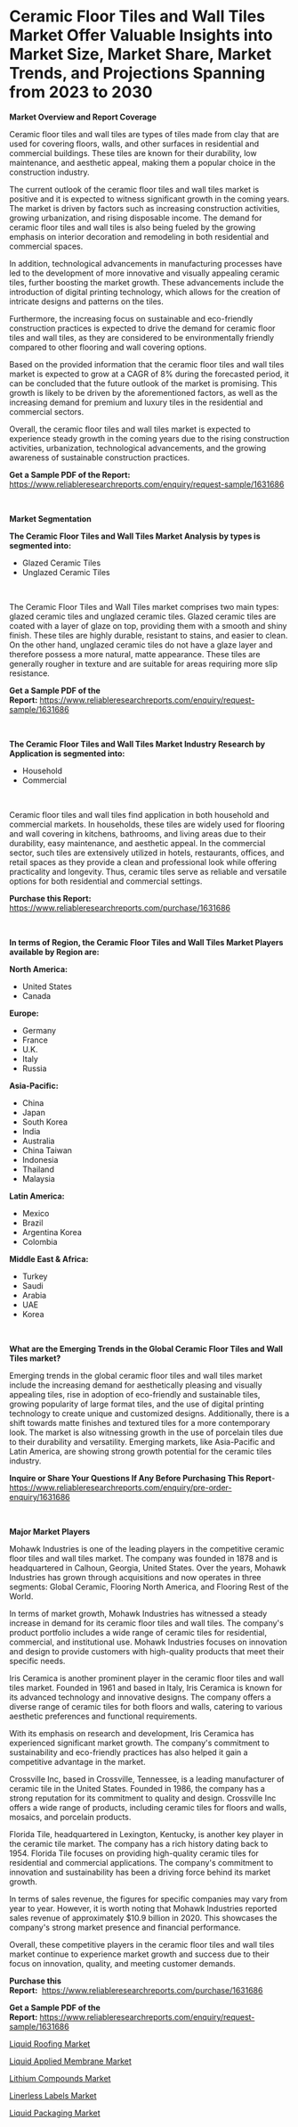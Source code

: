 <p><h1>Ceramic Floor Tiles and Wall Tiles Market Offer Valuable Insights into Market Size, Market Share, Market Trends, and Projections Spanning from 2023 to 2030</h1></p><p><strong>Market Overview and Report Coverage</strong></p>
<p><p>Ceramic floor tiles and wall tiles are types of tiles made from clay that are used for covering floors, walls, and other surfaces in residential and commercial buildings. These tiles are known for their durability, low maintenance, and aesthetic appeal, making them a popular choice in the construction industry.</p><p>The current outlook of the ceramic floor tiles and wall tiles market is positive and it is expected to witness significant growth in the coming years. The market is driven by factors such as increasing construction activities, growing urbanization, and rising disposable income. The demand for ceramic floor tiles and wall tiles is also being fueled by the growing emphasis on interior decoration and remodeling in both residential and commercial spaces.</p><p>In addition, technological advancements in manufacturing processes have led to the development of more innovative and visually appealing ceramic tiles, further boosting the market growth. These advancements include the introduction of digital printing technology, which allows for the creation of intricate designs and patterns on the tiles.</p><p>Furthermore, the increasing focus on sustainable and eco-friendly construction practices is expected to drive the demand for ceramic floor tiles and wall tiles, as they are considered to be environmentally friendly compared to other flooring and wall covering options.</p><p>Based on the provided information that the ceramic floor tiles and wall tiles market is expected to grow at a CAGR of 8% during the forecasted period, it can be concluded that the future outlook of the market is promising. This growth is likely to be driven by the aforementioned factors, as well as the increasing demand for premium and luxury tiles in the residential and commercial sectors.</p><p>Overall, the ceramic floor tiles and wall tiles market is expected to experience steady growth in the coming years due to the rising construction activities, urbanization, technological advancements, and the growing awareness of sustainable construction practices.</p></p>
<p><strong>Get a Sample PDF of the Report:</strong> <a href="https://www.reliableresearchreports.com/enquiry/request-sample/1631686">https://www.reliableresearchreports.com/enquiry/request-sample/1631686</a></p>
<p>&nbsp;</p>
<p><strong>Market Segmentation</strong></p>
<p><strong>The Ceramic Floor Tiles and Wall Tiles Market Analysis by types is segmented into:</strong></p>
<p><ul><li>Glazed Ceramic Tiles</li><li>Unglazed Ceramic Tiles</li></ul></p>
<p>&nbsp;</p>
<p><p>The Ceramic Floor Tiles and Wall Tiles market comprises two main types: glazed ceramic tiles and unglazed ceramic tiles. Glazed ceramic tiles are coated with a layer of glaze on top, providing them with a smooth and shiny finish. These tiles are highly durable, resistant to stains, and easier to clean. On the other hand, unglazed ceramic tiles do not have a glaze layer and therefore possess a more natural, matte appearance. These tiles are generally rougher in texture and are suitable for areas requiring more slip resistance.</p></p>
<p><strong>Get a Sample PDF of the Report:</strong>&nbsp;<a href="https://www.reliableresearchreports.com/enquiry/request-sample/1631686">https://www.reliableresearchreports.com/enquiry/request-sample/1631686</a></p>
<p>&nbsp;</p>
<p><strong>The Ceramic Floor Tiles and Wall Tiles Market Industry Research by Application is segmented into:</strong></p>
<p><ul><li>Household</li><li>Commercial</li></ul></p>
<p>&nbsp;</p>
<p><p>Ceramic floor tiles and wall tiles find application in both household and commercial markets. In households, these tiles are widely used for flooring and wall covering in kitchens, bathrooms, and living areas due to their durability, easy maintenance, and aesthetic appeal. In the commercial sector, such tiles are extensively utilized in hotels, restaurants, offices, and retail spaces as they provide a clean and professional look while offering practicality and longevity. Thus, ceramic tiles serve as reliable and versatile options for both residential and commercial settings.</p></p>
<p><strong>Purchase this Report:</strong>&nbsp; <a href="https://www.reliableresearchreports.com/purchase/1631686">https://www.reliableresearchreports.com/purchase/1631686</a></p>
<p>&nbsp;</p>
<p><strong>In terms of Region, the Ceramic Floor Tiles and Wall Tiles Market Players available by Region are:</strong></p>
<p>
    <p> <strong> North America: </strong>
        <ul>
            <li>United States</li>
            <li>Canada</li>
        </ul>
        </p> 
    <p> <strong> Europe: </strong>
        <ul>
            <li>Germany</li>
            <li>France</li>
            <li>U.K.</li>
            <li>Italy</li>
            <li>Russia</li>
        </ul>
        </p> 
    <p> <strong> Asia-Pacific: </strong>
        <ul>
            <li>China</li>
            <li>Japan</li>
            <li>South Korea</li>
            <li>India</li>
            <li>Australia</li>
            <li>China Taiwan</li>
            <li>Indonesia</li>
            <li>Thailand</li>
            <li>Malaysia</li>
        </ul>
        </p> 
    <p> <strong> Latin America: </strong>
        <ul>
            <li>Mexico</li>
            <li>Brazil</li>
            <li>Argentina Korea</li>
            <li>Colombia</li>
        </ul>
        </p> 
    <p> <strong> Middle East & Africa: </strong>
        <ul>
            <li>Turkey</li>
            <li>Saudi</li>
            <li>Arabia</li>
            <li>UAE</li>
            <li>Korea</li>
        </ul>
    </p>
    </p>
<p>&nbsp;</p>
<p><strong>What are the Emerging Trends in the Global Ceramic Floor Tiles and Wall Tiles market?</strong></p>
<p><p>Emerging trends in the global ceramic floor tiles and wall tiles market include the increasing demand for aesthetically pleasing and visually appealing tiles, rise in adoption of eco-friendly and sustainable tiles, growing popularity of large format tiles, and the use of digital printing technology to create unique and customized designs. Additionally, there is a shift towards matte finishes and textured tiles for a more contemporary look. The market is also witnessing growth in the use of porcelain tiles due to their durability and versatility. Emerging markets, like Asia-Pacific and Latin America, are showing strong growth potential for the ceramic tiles industry.</p></p>
<p><strong>Inquire or Share Your Questions If Any Before Purchasing This Report</strong>- <a href="https://www.reliableresearchreports.com/enquiry/pre-order-enquiry/1631686">https://www.reliableresearchreports.com/enquiry/pre-order-enquiry/1631686</a></p>
<p>&nbsp;</p>
<p><strong>Major Market Players</strong></p>
<p><p>Mohawk Industries is one of the leading players in the competitive ceramic floor tiles and wall tiles market. The company was founded in 1878 and is headquartered in Calhoun, Georgia, United States. Over the years, Mohawk Industries has grown through acquisitions and now operates in three segments: Global Ceramic, Flooring North America, and Flooring Rest of the World. </p><p>In terms of market growth, Mohawk Industries has witnessed a steady increase in demand for its ceramic floor tiles and wall tiles. The company's product portfolio includes a wide range of ceramic tiles for residential, commercial, and institutional use. Mohawk Industries focuses on innovation and design to provide customers with high-quality products that meet their specific needs.</p><p>Iris Ceramica is another prominent player in the ceramic floor tiles and wall tiles market. Founded in 1961 and based in Italy, Iris Ceramica is known for its advanced technology and innovative designs. The company offers a diverse range of ceramic tiles for both floors and walls, catering to various aesthetic preferences and functional requirements.</p><p>With its emphasis on research and development, Iris Ceramica has experienced significant market growth. The company's commitment to sustainability and eco-friendly practices has also helped it gain a competitive advantage in the market. </p><p>Crossville Inc, based in Crossville, Tennessee, is a leading manufacturer of ceramic tile in the United States. Founded in 1986, the company has a strong reputation for its commitment to quality and design. Crossville Inc offers a wide range of products, including ceramic tiles for floors and walls, mosaics, and porcelain products.</p><p>Florida Tile, headquartered in Lexington, Kentucky, is another key player in the ceramic tile market. The company has a rich history dating back to 1954. Florida Tile focuses on providing high-quality ceramic tiles for residential and commercial applications. The company's commitment to innovation and sustainability has been a driving force behind its market growth.</p><p>In terms of sales revenue, the figures for specific companies may vary from year to year. However, it is worth noting that Mohawk Industries reported sales revenue of approximately $10.9 billion in 2020. This showcases the company's strong market presence and financial performance.</p><p>Overall, these competitive players in the ceramic floor tiles and wall tiles market continue to experience market growth and success due to their focus on innovation, quality, and meeting customer demands.</p></p>
<p><strong>Purchase this Report:</strong>&nbsp;&nbsp;<a href="https://www.reliableresearchreports.com/purchase/1631686">https://www.reliableresearchreports.com/purchase/1631686</a></p>
<p></p>
<p><strong>Get a Sample PDF of the Report:</strong>&nbsp;<a href="https://www.reliableresearchreports.com/enquiry/request-sample/1631686">https://www.reliableresearchreports.com/enquiry/request-sample/1631686</a></p>
<p><p><a href="https://medium.com/@kartik.reportprime/liquid-roofing-market-analysis-and-sze-forecasted-for-period-from-2023-to-2030-98e88ddb7948">Liquid Roofing Market</a></p><p><a href="https://medium.com/@chiragreportprime4/liquid-applied-membrane-market-size-reveals-the-best-marketing-channels-in-global-industry-647350a0cde1">Liquid Applied Membrane Market</a></p><p><a href="https://medium.com/@yuvicharp23/analyzing-lithium-compounds-market-global-industry-perspective-and-forecast-2023-to-2030-f5fbd17e54bc">Lithium Compounds Market</a></p><p><a href="https://medium.com/@jhonwin654/linerless-labels-market-research-report-its-history-and-forecast-2023-to-2030-51ab4f021175">Linerless Labels Market</a></p><p><a href="https://medium.com/@smriti.reportprime/liquid-packaging-market-size-cagr-trends-2024-2030-2a2da46b7473">Liquid Packaging Market</a></p></p>
